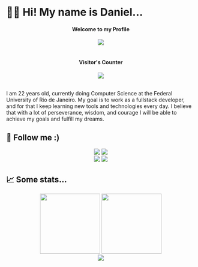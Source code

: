# 👋🏽 Hi! My name is Daniel...
<h4 align="center">Welcome to my Profile</h4>
<div align="center">
  <img src="https://augustopontin.com.br/wp-content/uploads/2020/02/hello_world.gif"/></br></br>
  <h4>Visitor's Counter</h4>
  <img src="https://profile-counter.glitch.me/dmaxadu/count.svg"/>
 </div>
 </br>
<p>I am 22 years old, currently doing Computer Science at the Federal University of Rio de Janeiro. My goal is to work as a fullstack developer, and for that I keep learning new tools and technologies every day. I believe that with a lot of perseverance, wisdom, and courage I will be able to achieve my goals and fulfill my dreams.</p>
<h2> 📱 Follow me :) </h2>
<div align="center">
  <a href="https://instagram.com/dmaxadu"><img src="https://img.shields.io/badge/Instagram-E4405F?style=for-the-badge&logo=instagram&logoColor=white"></a>
  <a href="https://open.spotify.com/user/31lpiishd7e5ftbb3efze274m67q?si=PSmZu5NFRvmVgwIgCaP9Aw"><img src="https://img.shields.io/badge/Spotify-1ED760?&style=for-the-badge&logo=spotify&logoColor=white"></a>
 </div>
 <div align="center">
    <a href="https://danielmachado.netlify.app"><img src="https://img.shields.io/badge/website-000000?style=for-the-badge&logo=About.me&logoColor=white"/></a>
    <a href="https://twitter.com/_dxmadu"><img src="https://img.shields.io/badge/Twitter-1DA1F2?style=for-the-badge&logo=twitter&logoColor=white"/></a>
 </div>
 <h2> 📈 Some stats... </h2>
<div dir="auto" align="center">
  <img height="160em" style="max-width: 100%;" src="https://github-readme-stats.vercel.app/api?username=dmaxadu&show_icons=true&theme=chartreuse-dark"/>
  <img height="160em" style="max-width: 100%;" src="https://github-readme-stats.vercel.app/api/top-langs/?username=dmaxadu&theme=chartreuse-dark&layout=compact"/>
</div>
<div align="center">
  <img src="https://raw.githubusercontent.com/dmaxadu/dmaxadu/output/github-contribution-grid-snake.svg"/>
 </div>
